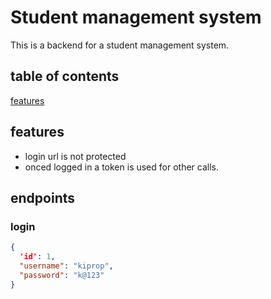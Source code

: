 # Student management  system

This is a backend for a student management system.
## table of contents

[features](#features)

## features

- login url is not protected
- onced logged in a token is used for other calls.

## endpoints

### login 

```json
{
  'id': 1,
  "username": "kiprop",
  "password": "k@123"
}
```


